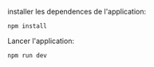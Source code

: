 
installer les dependences de l'application:
```
npm install
```



Lancer l'application:
```
npm run dev
```